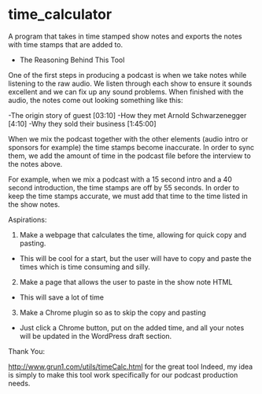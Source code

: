# time_calculator
A program that takes in time stamped show notes and exports the notes with time stamps that are added to.

- The Reasoning Behind This Tool

One of the first steps in producing a podcast is when we take notes while listening to the raw audio. We listen through each show to ensure it sounds excellent and we can fix up any sound problems. When finished with the audio, the notes come out looking something like this:

-The origin story of guest [03:10]
-How they met Arnold Schwarzenegger [4:10]
-Why they sold their business [1:45:00]

When we mix the podcast together with the other elements (audio intro or sponsors for example) the time stamps become inaccurate. In order to sync them, we add the amount of time in the podcast file before the interview to the notes above.

For example, when we mix a podcast with a 15 second intro and a 40 second introduction, the time stamps are off by 55 seconds. In order to keep the time stamps accurate, we must add that time to the time listed in the show notes.

Aspirations:

1. Make a webpage that calculates the time, allowing for quick copy and pasting.
  - This will be cool for a start, but the user will have to copy and paste the times which is time consuming and silly.
2. Make a page that allows the user to paste in the show note HTML
  - This will save a lot of time
3. Make a Chrome plugin so as to skip the copy and pasting
  - Just click a Chrome button, put on the added time, and all your notes will be updated in the WordPress draft section.



Thank You:

http://www.grun1.com/utils/timeCalc.html for the great tool
Indeed, my idea is simply to make this tool work specifically for
our podcast production needs.
